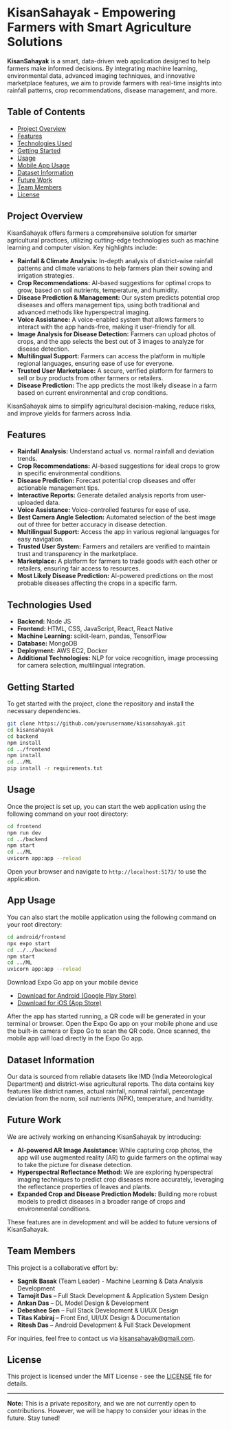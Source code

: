 # KisanSahayak - Empowering Farmers with Smart Agriculture Solutions

**KisanSahayak** is a smart, data-driven web application designed to help farmers make informed decisions. By integrating machine learning, environmental data, advanced imaging techniques, and innovative marketplace features, we aim to provide farmers with real-time insights into rainfall patterns, crop recommendations, disease management, and more.

## Table of Contents
- [Project Overview](#project-overview)
- [Features](#features)
- [Technologies Used](#technologies-used)
- [Getting Started](#getting-started)
- [Usage](#usage)
- [Mobile App Usage](#app-usage)
- [Dataset Information](#dataset-information)
- [Future Work](#future-work)
- [Team Members](#team-members)
- [License](#license)

## Project Overview
KisanSahayak offers farmers a comprehensive solution for smarter agricultural practices, utilizing cutting-edge technologies such as machine learning and computer vision. Key highlights include:
- **Rainfall & Climate Analysis:** In-depth analysis of district-wise rainfall patterns and climate variations to help farmers plan their sowing and irrigation strategies.
- **Crop Recommendations:** AI-based suggestions for optimal crops to grow, based on soil nutrients, temperature, and humidity.
- **Disease Prediction & Management:** Our system predicts potential crop diseases and offers management tips, using both traditional and advanced methods like hyperspectral imaging.
- **Voice Assistance:** A voice-enabled system that allows farmers to interact with the app hands-free, making it user-friendly for all.
- **Image Analysis for Disease Detection:** Farmers can upload photos of crops, and the app selects the best out of 3 images to analyze for disease detection.
- **Multilingual Support:** Farmers can access the platform in multiple regional languages, ensuring ease of use for everyone.
- **Trusted User Marketplace:** A secure, verified platform for farmers to sell or buy products from other farmers or retailers.
- **Disease Prediction:** The app predicts the most likely disease in a farm based on current environmental and crop conditions.

KisanSahayak aims to simplify agricultural decision-making, reduce risks, and improve yields for farmers across India.

## Features
- **Rainfall Analysis:** Understand actual vs. normal rainfall and deviation trends.
- **Crop Recommendations:** AI-based suggestions for ideal crops to grow in specific environmental conditions.
- **Disease Prediction:** Forecast potential crop diseases and offer actionable management tips.
- **Interactive Reports:** Generate detailed analysis reports from user-uploaded data.
- **Voice Assistance:** Voice-controlled features for ease of use.
- **Best Camera Angle Selection:** Automated selection of the best image out of three for better accuracy in disease detection.
- **Multilingual Support:** Access the app in various regional languages for easy navigation.
- **Trusted User System:** Farmers and retailers are verified to maintain trust and transparency in the marketplace.
- **Marketplace:** A platform for farmers to trade goods with each other or retailers, ensuring fair access to resources.
- **Most Likely Disease Prediction:** AI-powered predictions on the most probable diseases affecting the crops in a specific farm.

## Technologies Used
- **Backend:** Node JS
- **Frontend:** HTML, CSS, JavaScript, React, React Native
- **Machine Learning:** scikit-learn, pandas, TensorFlow
- **Database:** MongoDB
- **Deployment:** AWS EC2, Docker
- **Additional Technologies:** NLP for voice recognition, image processing for camera selection, multilingual integration.

## Getting Started
To get started with the project, clone the repository and install the necessary dependencies.

```bash
git clone https://github.com/yourusername/kisansahayak.git
cd kisansahayak
cd backend
npm install
cd ../frontend
npm install
cd ../ML
pip install -r requirements.txt
```

## Usage
Once the project is set up, you can start the web application using the following command on your root directory:

```bash
cd frontend
npm run dev
cd ../backend
npm start
cd ../ML
uvicorn app:app --reload
```

Open your browser and navigate to `http://localhost:5173/` to use the application.

## App Usage
You can also start the mobile application using the following command on your root directory:

```bash
cd android/frontend
npx expo start
cd ../../backend
npm start
cd ../ML
uvicorn app:app --reload
```

Download Expo Go app on your mobile device

- [Download for Android (Google Play Store)](https://play.google.com/store/apps/details?id=host.exp.exponent)
- [Download for iOS (App Store)](https://apps.apple.com/app/expo-go/id982107779)

After the app has started running, a QR code will be generated in your terminal or browser. Open the Expo Go app on your mobile phone and use the built-in camera or Expo Go to scan the QR code. Once scanned, the mobile app will load directly in the Expo Go app.

## Dataset Information
Our data is sourced from reliable datasets like IMD (India Meteorological Department) and district-wise agricultural reports. The data contains key features like district names, actual rainfall, normal rainfall, percentage deviation from the norm, soil nutrients (NPK), temperature, and humidity.

## Future Work
We are actively working on enhancing KisanSahayak by introducing:
- **AI-powered AR Image Assistance:** While capturing crop photos, the app will use augmented reality (AR) to guide farmers on the optimal way to take the picture for disease detection.
- **Hyperspectral Reflectance Method:** We are exploring hyperspectral imaging techniques to predict crop diseases more accurately, leveraging the reflectance properties of leaves and plants.
- **Expanded Crop and Disease Prediction Models:** Building more robust models to predict diseases in a broader range of crops and environmental conditions.

These features are in development and will be added to future versions of KisanSahayak.

## Team Members
This project is a collaborative effort by:
- **Sagnik Basak** (Team Leader) - Machine Learning & Data Analysis Development
- **Tamojit Das** – Full Stack Development & Application System Design
- **Ankan Das** – DL Model Design & Development
- **Debeshee Sen** – Full Stack Development & UI/UX Design
- **Titas Kabiraj** – Front End, UI/UX Design & Documentation
- **Ritesh Das** – Android Development & Full Stack Development

For inquiries, feel free to contact us via [kisansahayak@gmail.com](mailto:kisansahayak@gmail.com).

## License
This project is licensed under the MIT License - see the [LICENSE](LICENSE) file for details.

---

**Note:** This is a private repository, and we are not currently open to contributions. However, we will be happy to consider your ideas in the future. Stay tuned!

